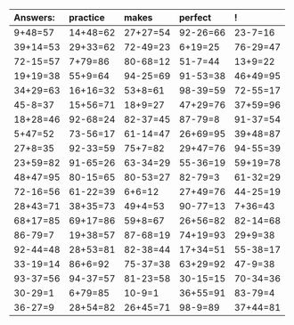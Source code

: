 | Answers: | practice | makes | perfect | ! |
| :--- | :--- | :--- | :--- | :--- |
| 9+48=57 | 14+48=62 | 27+27=54 | 92-26=66 | 23-7=16 | 
| 39+14=53 | 29+33=62 | 72-49=23 | 6+19=25 | 76-29=47 | 
| 72-15=57 | 7+79=86 | 80-68=12 | 51-7=44 | 13+9=22 | 
| 19+19=38 | 55+9=64 | 94-25=69 | 91-53=38 | 46+49=95 | 
| 34+29=63 | 16+16=32 | 53+8=61 | 98-39=59 | 72-55=17 | 
| 45-8=37 | 15+56=71 | 18+9=27 | 47+29=76 | 37+59=96 | 
| 18+28=46 | 92-68=24 | 82-37=45 | 87-79=8 | 91-37=54 | 
| 5+47=52 | 73-56=17 | 61-14=47 | 26+69=95 | 39+48=87 | 
| 27+8=35 | 92-33=59 | 75+7=82 | 29+47=76 | 94-55=39 | 
| 23+59=82 | 91-65=26 | 63-34=29 | 55-36=19 | 59+19=78 | 
| 48+47=95 | 80-15=65 | 80-53=27 | 82-79=3 | 61-32=29 | 
| 72-16=56 | 61-22=39 | 6+6=12 | 27+49=76 | 44-25=19 | 
| 28+43=71 | 38+35=73 | 49+4=53 | 90-77=13 | 7+36=43 | 
| 68+17=85 | 69+17=86 | 59+8=67 | 26+56=82 | 82-14=68 | 
| 86-79=7 | 19+38=57 | 87-68=19 | 74+19=93 | 29+9=38 | 
| 92-44=48 | 28+53=81 | 82-38=44 | 17+34=51 | 55-38=17 | 
| 33-19=14 | 86+6=92 | 75-37=38 | 63+29=92 | 47-9=38 | 
| 93-37=56 | 94-37=57 | 81-23=58 | 30-15=15 | 70-34=36 | 
| 30-29=1 | 6+79=85 | 10-9=1 | 36+55=91 | 83-79=4 | 
| 36-27=9 | 28+54=82 | 26+45=71 | 98-9=89 | 37+44=81 | 
